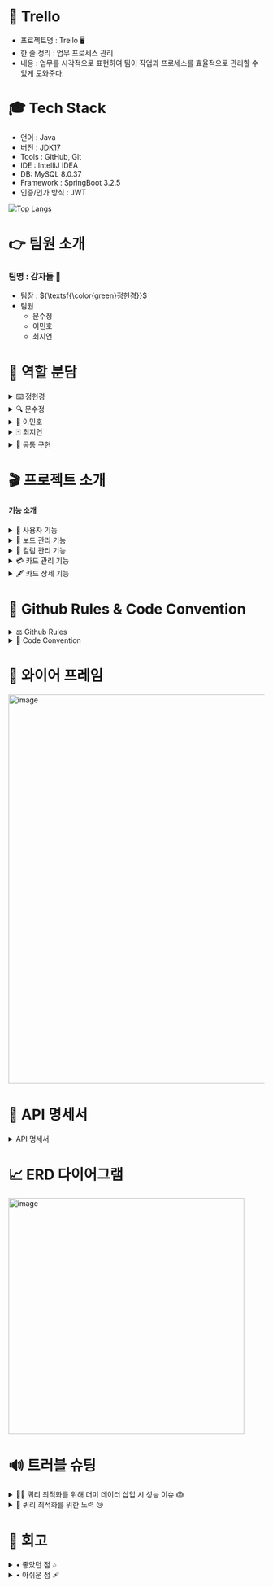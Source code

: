 # 📌 Trello
- 프로젝트명 : Trello 🖥️
- 한 줄 정리 : 업무 프로세스 관리
- 내용 : 업무를 시각적으로 표현하여 팀이 작업과 프로세스를 효율적으로 관리할 수 있게 도와준다.
  
  
# 🎓 Tech Stack
- 언어 : Java
- 버전 : JDK17
- Tools : GitHub, Git
- IDE : IntelliJ IDEA
- DB: MySQL 8.0.37
- Framework : SpringBoot 3.2.5
- 인증/인가 방식 : JWT

[![Top Langs](https://github-readme-stats.vercel.app/api/top-langs/?username=dlalwn&layout=compact)](https://github.com/dlalwn/github-readme-stats)
  
# 👉 팀원 소개
### 팀명 : 감자들 🥔<br>
- 팀장  : ${\textsf{\color{green}정현경}}$
- 팀원 
  - 문수정
  - 이민호
  - 최지연

# 👊 역할 분담
<details>
<summary>
⌨️ 정현경 
</summary>

- 카드 상세 기능(댓글)
  - 댓글 작성
  - 댓글 조회
</details>
<details>
<summary> 
🔍 문수정
</summary>

- 컬럼 관리 기능
  - 컬럼 생성
  - 컬럼 삭제
</details>
<details>
<summary>
📔 이민호
</summary>

- 보드 관리 기능
  - 보드 목록 조회
  - 보드 생성
  - 보드 수정
  - 보드 삭제
  - 보드 초대
</details>
<details>
<summary>
🃏 최지연
</summary>

- 카드 관리 기능
  - 카드 목록 조회
  - 카드 생성
  - 카드 수정
  - 카드 삭제
</details>  

<details>
<summary>
  🙏 공통 구현
</summary>
 - 사용자 기능 : 로그인, 로그 아웃, 회원 가입<br>
 - Entity 설계<br>
 - 컬럼, 카드 순서 이동(수정)<br>
 - 쿼리 최적화<br>
 - 프론트
</details>

# 🎬 프로젝트 소개
#### 기능 소개
<details>
<summary>
🔐 사용자 기능
</summary>

- 로그인
  - 회원 가입된 사용자라면 email과 password를 사용해 로그인 가능
  - header에 토큰을 추가해 로그인에 성공하면 성공 상태코드 메세지 반환
  - 유효하지 않은 사용자 저오로 로그인을 시도한 경우 에러 메세지 반환
  - email과 password가 일치하지 않은 경우 에러 메세지 반환
- 로그 아웃
  - 로그아웃 시, 발생한 토큰 초기화
  - 로그아웃 후 초기화된 Refresh Token 재사용 불가
- 회원가입
  - 중복된 email이 존재하지 않는 경우 성공 메세지 반환
  - 권한
    - Manager : 보드 관계 없이 카드 전체 조회
    - User
      - 보드, 컬럼, 카드 조회 가능
      - 카드 -> 본인이 생성한 항목에 대해서만 권한 존재
      - 보드 -> 초재 받은 모든 보드에서 생성된 카드 전체 조회
    - 중복된 email이 존재하거나 email, password 조건에 맞지 않은 경우 에러 메세지 반환
</details>
<details>
<summary>
📑 보드 관리 기능
</summary>

- 보드 목록 조회
  - 생성된 보드 조회 가능
- 보드 생성
  - 보드 이름, 한 줄 설명 필수 데이터가 있다면 생성 가능
  - 권한에 맞지 않는 사용자가 생성을 시도하거나 필수 데이터가 존재하지 않는 경우 에러 메세지 반환
- 보드 수정
  - 보드 이름, 한 줄 설명 필수 데이터 수정 가능
  - 권한에 맞지 않는 사용자가 생성을 시도하거나 필수 데이터가 존재하지 않는 경우 에러 메세지 반환
- 보드 삭제
  - 보드 삭제 가능
  - 권한에 맞지 않는 사용자가 삭제를 시도하거나 이미 삭제된 보드인 경우 에러 메세지 반환
- 보드 초대
  - 보드에 사용자 초대 가능
  - MANAGER 권한을 가지고 있는 사용자는 본인이 생성한 보드 혹은 초대받은 보드에 대해서 다른 사용자를 초대할 권한을 가질 수 있음
     권한에 맞지 않는 사용자가 초대를 시도하거나, 이미 해당 보드에 초대된 사용자인 경우, 조내하지 않은 사용자인 경우 메세지 반환
</details>
<details>
<summary>
🔖 컬럼 관리 기능
</summary>

- 컬럼 생성
  - 보드에 컬럼 생성 가능
  - 상태 이름 필수 데이터가 존재해야 함
  - 권한에 맞지 않는 사용자가 생성을 시도하거나 이미 존재하는 상태이름으로 생성하는 경우 에러 메세지 반환
- 컬럼 삭제
  - 보드에 생성한 컬럼 삭제 가능
  - 삭제할 때 확인 메세지 출력
  - 권한에 맞지 않는 사용자가 생성을 시도하거나 이미 삭제된 컬림인 경우 에러 메세지 반환
- 컬럼 순서 이동
  - 컬럼 순서를 자유롭게 변경 가능
  - 새로고침 후에도 변경한 순서 유지
  - 권한에 맞지 않는 사용자가 생성을 시도하는 경우 에러 메세지 반환
</details>
<details>
<summary>
💳 카드 관리 기능
</summary>

- 카드 목록 조회
  - 생성된 카드들을 목록에서 조회 가능
  - 조건
    - 전체 조회
    - 작업자별 조회
    - 상태별 조회
- 카드 생성
  - 컬럼에 카드 생성 가능
  - 제목, 카드 상태 필수 데이터가 있다면 생성 가능
  - 내용, 마감일자, 작업자는 필수 데이터 X
  - 필수 데이터가 존재하지 않거나 이미 컬럼이 삭제된 경우 에러 메세지 반환
- 카드 수정
  - 내용, 마감일자, 작업자, 제목 수정 가능
  - 순서 이동을 통해 카드 상태 변경 가능
  - 로그인을 하지 않은 사용자가 순서 이동을 시동하거나 이미 컬럼이 삭제된 경우 에러 메세지 반환
- 카드 삭제
  - 컬럼에 생성한 카드 삭제 가능
  - 삭제할 대 확인 메세지 출력
  - 로그인을 하지 않은 사용자가 순서 이동을 시동하거나 이미 컬럼이 삭제된 경우 에러 메세지 반환
</details>
<details>
<summary>
🖋️ 카드 상세 기능
</summary>

- 댓글 작성
  - 카드 상세에 댓글 작성 가능
  - 내용 필수 데이터가 있다면 생성 가능
  - 로그인을 하지 않은 사용자가 순서 이동을 시동하거나 이미 컬럼이 삭제된 경우 에러 메세지 반환
- 댓글 조회
  - 카드 상세에 작성한 댓글들을 볼 수 있음
  - 작성일자 최신순으로 정렬
  - 로그인을 하지 않은 사용자가 순서 이동을 시동하거나 이미 컬럼이 삭제된 경우 에러 메세지 반환
</details>


# 📢 Github Rules & Code Convention
<details>
<summary>
  ⚖️ Github Rules
</summary>
  
 - 브랜치 이름 규칙
    - dev 브랜치, 각자 개발 기능 구현 feat/(기능이름) 브랜치
    - 두가지 단어라면 ‘ - ’ (하이픈) 사용해서 구분
    - feat/signup, feat/order-create
- 커밋 메시지 규칙

```jsx
[#이슈번호] feat 구현 내용
(한줄 비우기)
- 추가 내용
- 추가 내용
```

- 이슈 작성 규칙
- 이슈 사용
    - title : [Feat] 이슈명
    - content:

```jsx
- [] 기능 구현 내용
- [x] 기능 구현 내용2
```

- PR 작성 규칙
    - 제목
        - [현재날짜] 기능명
        - ex) [2024/07/10] 로그인
    - 내용
        - 간단한 설명, 특이사항 작성 필수
        - ex) 로그인 기능 구현, jwt secret관련 환경변수 추가
- 코드리뷰 적용 (겹치는 부분은 해당 담당자에게 리뷰 받기 필수)
</details>
<details>
<summary>
  🔑 Code Convention
</summary>

# 네이밍 규칙(Naming Conventions)
- 클래스(Class) : 대문자 카멜 케이스 ( 예 : MyClass )
- 메소드(Method) : 소문자 카멜 케이스 ( 예 : myMethod() )
- 변수(Variable) : 소문자 카멜 케이스 ( 예 : myVariable )
- 패키지(Package) : 소문자만 사용하며, 필요시 점(.)으로 계층 구분( 예 : com.example.project)
  
</details>

# 📱 와이어 프레임
<img width="765" alt="image" src="https://github.com/user-attachments/assets/6e21a8cf-7874-4516-aa37-386e6f0f9c50">


# 📑 API 명세서

<details>
<summary>
API 명세서
</summary>

- 사용자 기능
<img width="914" alt="image" src="https://github.com/user-attachments/assets/09caabf8-0ef7-4506-ad17-883a85aa693b">

- 보드 관리 기능
<img width="690" alt="image" src="https://github.com/user-attachments/assets/dcdf684c-59ba-4e73-afee-f667625bcfcc">
<img width="791" alt="image" src="https://github.com/user-attachments/assets/de178f90-c184-402a-ba23-c93e25b7e338">


- 컬럼 관리 기능
<img width="782" alt="image" src="https://github.com/user-attachments/assets/dc8244cb-3b7f-4c8f-b012-9b5844232d0e">

- 카드 관리 기능
<img width="793" alt="image" src="https://github.com/user-attachments/assets/3d1135fa-7e67-49ee-9359-6b7e933e214b">
<img width="796" alt="image" src="https://github.com/user-attachments/assets/057f14ff-5494-49b3-98a4-1db3c97cd147">

- 카드 상세 기능
<img width="790" alt="image" src="https://github.com/user-attachments/assets/b88af9e8-f41c-428b-b134-d99fbaa575d4">
</details>


# 📈 ERD 다이어그램
<img width="464" alt="image" src="https://github.com/user-attachments/assets/ab103a05-bdfe-49ea-9629-84acaab4f7fd">


# 🔊 트러블 슈팅
<details>
<summary>
😵‍💫 쿼리 최적화를 위해 더미 데이터 삽입 시 성능 이슈 😱
</summary>

- 문제
  - Bulk Insert를 사용하여 10만건 생성 시 12 분이 소요

- 해결 방법
  - 스레드를 이용하여 병렬 처리

=> 10만건 데이터를 생성하는데 12분이 소요 됐던 문제가 1분 47초 만에 완료 🎉
</details>

<details>
<summary>
🤯 쿼리 최적화를 위한 노력 😢
</summary>

- 해결을 위한 노력 & 문제
  - fetch join 사용
    - MultipleBagFetchException 의 cannot simultaneously fetch multiple bags 에러발생
    - 해당 에러를 해결하기위해 Set으로 변경해주었으나 결국 근본적인 문제인 1:N 페이징 문제 해결 불가
  - queryDSL을 사용한 fetch join 작성
  - QueryDSL을 이용하여 fetch join 및 작성 및 페이징 시도

- 해결 방법
  - 쿼리 분리
  => fetch 조인으로 해결이 불가능하므로, 3개의 쿼리로 분리하여 조회 🎆
</details>


# 📓 회고

<details>
<summary>
• 좋았던 점 🎶
</summary>

- 어려운 부분은 공통 구현으로 같이 코딩을 하면서 시간을 절약할 수 있었던 것 같다.
- 공통 구현은 code with me로 같이 작성을 했는데 작성을 하면서 마이크를 켜고 대화를 많이 하다보니 모르거나 잘 모르는 부분이 있거나 이해가 잘 되지 않는 부분이 있으면 바로바로 질문을 할 수 있어서 좋았다.
- 질문을 하면 답변을 바로바로 해주시고 pr을 올리면 직접 팀장님이 피드백을 해주신 부분이 좋았다.
</details>

<details>
<summary>
• 아쉬운 점 🩹
</summary>
- 시간이 넉넉하지 않아서 빨리빨리 하다보니 놓친 부분도 있어 그런 부분에서 살짝 아쉬움이 남는다.
</details>
